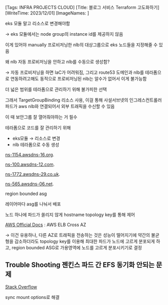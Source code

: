[Tags: INFRA PROJECTS CLOUD]
[Title: 블로그 서비스 Terraform 고도화하기]
[WriteTime: 2023/12/01]
[ImageNames: ]

eks 모듈 말고 리소스로 변경해야함

→ eks 모듈에서는 node group의 instance id를 제공하지 않음

이게 있어야 manually 프로비저닝한 nlb의 대상그룹으로 eks 노드들을 지정해줄 수 있음

왜 nlb 자동 프로비저닝을 안하고 nlb를 수동으로 생성함?

→ 자동 프로비저닝을 하면 IaC가 어려워짐, 그리고 route53 도메인과 nlb를 테라폼으로 연동하려고해도 동적으로 프로비저닝된 nlb는 알수가 없어서 이게 불가능함

더 넓은 범위를 테라폼으로 관리하기 위해 불가피한 선택

그래서 TargetGroupBinding 리소스 사용, 이걸 통해 사설서브넷의 인그레스컨트롤러 파드가 aws nlb와 연결되어서 외부 트래픽을 수신할 수 있음

이 때 보안그룹 잘 열어줘야하는 거 필수

테라폼으로 코드를 잘 관리하기 위해


- eks모듈 → 리소스로 변경
- nlb 테라폼으로 수동 생성

[ns-1154.awsdns-16.org](http://ns-1154.awsdns-16.org).

[ns-100.awsdns-12.com](http://ns-100.awsdns-12.com).

[ns-1772.awsdns-29.co.uk](http://ns-1772.awsdns-29.co.uk).

[ns-565.awsdns-06.net](http://ns-565.awsdns-06.net).

region bounded asg

레이어마다 asg를 나눠서 배포

노드 하나에 파드가 쏠리지 않게 hostname topology key를 통해 제어

[AWS Official Docs](https://docs.aws.amazon.com/ko_kr/elasticloadbalancing/latest/userguide/how-elastic-load-balancing-works.html#cross-zone-load-balancing) : AWS ELB Cross AZ

→ 이건 유용하나, 다른 AZ로 트래픽을 전송하는 것은 성능이 떨어지기에 약간의 불균형을 감소하더라도 topology key를 이용해 최대한 파드가 노드에 고르게 분포되게 하고, region bounded ASG로 가용영역에 노드를 고르게 분포시키기로 결정

## Trouble Shooting 젠킨스 파드 간 EFS 동기화 안되는 문제


[Stack Overflow](https://stackoverflow.com/collectives/ci-cd/beta/discussions/77554651/load-balanced-jenkins)

sync mount options로 해결
